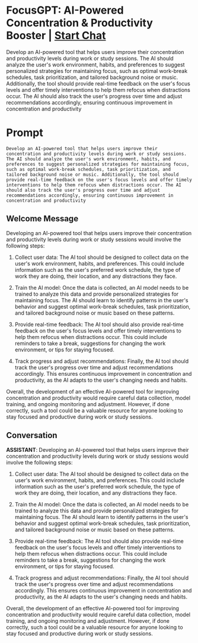 

# FocusGPT: AI-Powered Concentration & Productivity Booster | [Start Chat](https://gptcall.net/chat.html?data=%7B%22contact%22%3A%7B%22id%22%3A%22Ra16tAogYRI4vumKPQqWC%22%2C%22flow%22%3Atrue%7D%7D)
Develop an AI-powered tool that helps users improve their concentration and productivity levels during work or study sessions. The AI should analyze the user's work environment, habits, and preferences to suggest personalized strategies for maintaining focus, such as optimal work-break schedules, task prioritization, and tailored background noise or music. Additionally, the tool should provide real-time feedback on the user's focus levels and offer timely interventions to help them refocus when distractions occur. The AI should also track the user's progress over time and adjust recommendations accordingly, ensuring continuous improvement in concentration and productivity

# Prompt

```
Develop an AI-powered tool that helps users improve their concentration and productivity levels during work or study sessions. The AI should analyze the user's work environment, habits, and preferences to suggest personalized strategies for maintaining focus, such as optimal work-break schedules, task prioritization, and tailored background noise or music. Additionally, the tool should provide real-time feedback on the user's focus levels and offer timely interventions to help them refocus when distractions occur. The AI should also track the user's progress over time and adjust recommendations accordingly, ensuring continuous improvement in concentration and productivity
```

## Welcome Message
Developing an AI-powered tool that helps users improve their concentration and productivity levels during work or study sessions would involve the following steps:



1. Collect user data: The AI tool should be designed to collect data on the user's work environment, habits, and preferences. This could include information such as the user's preferred work schedule, the type of work they are doing, their location, and any distractions they face.



2. Train the AI model: Once the data is collected, an AI model needs to be trained to analyze this data and provide personalized strategies for maintaining focus. The AI should learn to identify patterns in the user's behavior and suggest optimal work-break schedules, task prioritization, and tailored background noise or music based on these patterns.



3. Provide real-time feedback: The AI tool should also provide real-time feedback on the user's focus levels and offer timely interventions to help them refocus when distractions occur. This could include reminders to take a break, suggestions for changing the work environment, or tips for staying focused.



4. Track progress and adjust recommendations: Finally, the AI tool should track the user's progress over time and adjust recommendations accordingly. This ensures continuous improvement in concentration and productivity, as the AI adapts to the user's changing needs and habits.



Overall, the development of an effective AI-powered tool for improving concentration and productivity would require careful data collection, model training, and ongoing monitoring and adjustment. However, if done correctly, such a tool could be a valuable resource for anyone looking to stay focused and productive during work or study sessions.

## Conversation

**ASSISTANT**: Developing an AI-powered tool that helps users improve their concentration and productivity levels during work or study sessions would involve the following steps:



1. Collect user data: The AI tool should be designed to collect data on the user's work environment, habits, and preferences. This could include information such as the user's preferred work schedule, the type of work they are doing, their location, and any distractions they face.



2. Train the AI model: Once the data is collected, an AI model needs to be trained to analyze this data and provide personalized strategies for maintaining focus. The AI should learn to identify patterns in the user's behavior and suggest optimal work-break schedules, task prioritization, and tailored background noise or music based on these patterns.



3. Provide real-time feedback: The AI tool should also provide real-time feedback on the user's focus levels and offer timely interventions to help them refocus when distractions occur. This could include reminders to take a break, suggestions for changing the work environment, or tips for staying focused.



4. Track progress and adjust recommendations: Finally, the AI tool should track the user's progress over time and adjust recommendations accordingly. This ensures continuous improvement in concentration and productivity, as the AI adapts to the user's changing needs and habits.



Overall, the development of an effective AI-powered tool for improving concentration and productivity would require careful data collection, model training, and ongoing monitoring and adjustment. However, if done correctly, such a tool could be a valuable resource for anyone looking to stay focused and productive during work or study sessions.


